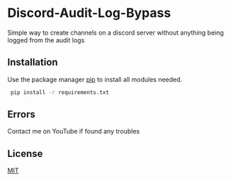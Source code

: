 # Discord-Audit-Log-Bypass
Simple way to create channels on a discord server without anything being logged from the audit logs

## Installation

Use the package manager [pip](https://pip.pypa.io/en/stable/) to install all modules needed.

```bash
 pip install -r requirements.txt
```

## Errors
Contact me on YouTube if found any troubles

## License
[MIT](https://choosealicense.com/licenses/mit/)
